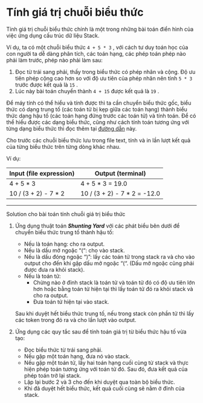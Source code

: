 # Tính giá trị chuỗi biểu thức

Tính giá trị chuỗi biểu thức chính là một trong những bài toán điển hình của việc ứng dụng cấu trúc dữ liệu Stack.

Ví dụ, ta có một chuỗi biểu thức `4 + 5 * 3` , với cách tư duy toán học của con người ta dễ dàng phân tích, các toán hạng, các phép toán phép nào phải làm trước, phép nào phải làm sau:

1. Đọc từ trái sang phải, thấy trong biểu thức có phép nhân và cộng. Độ ưu tiên phép cộng cao hơn so với độ ưu tiên của phép nhân nên tính `5 * 3` trước được kết quả là `15` .
2. Lúc này bài toán chuyển thành `4 + 15` được kết quả là `19` .

Để máy tính có thể hiểu và tính được thì ta cần chuyển biểu thức gốc, biểu thức có dạng trung tố (các toán tử bị kẹp giữa các toán hạng) thành biểu thức dạng hậu tố (các toán hạng đứng trước các toán tử) và tính toán. Để có thể hiểu được các dạng biểu thức, cũng như cách tính toán tương ứng với từng dạng biểu thức thì đọc thêm tại [đường dẫn](https://www.codingninjas.com/codestudio/library/infix-postfix-and-prefix-conversion) này.

Cho trước các chuỗi biểu thức lưu trong file text, tính và in lần lượt kết quả của từng biểu thức trên từng dòng khác nhau.

Ví dụ:

| Input (file expression) | Output (terminal) |
| --- | --- |
| 4 + 5 * 3 | 4 + 5 * 3 = 19.0 |
| 10 / (3 + 2) - 7 * 2| 10 / (3 + 2) - 7 * 2 = -12.0|
---

Solution cho bài toán tính chuỗi giá trị biểu thức

1. Ứng dụng thuật toán ***Shunting Yard*** với các phát biểu bên dưới để chuyển biểu thức trung tố thành hậu tố:
    - Nếu là toán hạng: cho ra output.
    - Nếu là dấu mở ngoặc “(“: cho vào stack.
    - Nếu là dấu đóng ngoặc “)”: lấy các toán tử trong stack ra và cho vào output cho đến khi gặp dấu mở ngoặc “(“. (Dấu mở ngoặc cũng phải được đưa ra khỏi stack).
    - Nếu là toán tử:
        - Chừng nào ở đỉnh stack là toán tử và toán tử đó có độ ưu tiên lớn hơn hoặc bằng toán tử hiện tại thì lấy toán tử đó ra khỏi stack và cho ra output.
        - Đưa toán tử hiện tại vào stack.

   Sau khi duyệt hết biểu thức trung tố, nếu trong stack còn phần tử thì lấy các token trong đó ra và cho lần lượt vào output.

2. Ứng dụng các quy tắc sau để tính toán giá trị từ biểu thức hậu tố vừa tạo:
    - Đọc biểu thức từ trái sang phải.
    - Nếu gặp một toán hạng, đưa nó vào stack.
    - Nếu gặp một toán tử, lấy hai toán hạng cuối cùng từ stack và thực hiện phép toán tương ứng với toán tử đó. Sau đó, đưa kết quả của phép toán trở lại stack.
    - Lặp lại bước 2 và 3 cho đến khi duyệt qua toàn bộ biểu thức.
    - Khi đã duyệt hết biểu thức, kết quả cuối cùng sẽ nằm ở đỉnh của stack.
